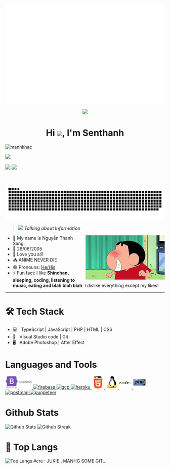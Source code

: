 <!-- trungquandev -->
<a href="#" target="_blank">
  <img src="D-Jukie.svg" width="1200" alt="Click to see the source" />
</a>
<p align="center">
  <img width="140" src="https://user-images.githubusercontent.com/6661165/91657958-61b4fd00-eb00-11ea-9def-dc7ef5367e34.png" />  
<h1 align="center"> Hi <img src="https://img.icons8.com/plasticine/100/000000/github.png" width="25">, I'm Senthanh </h1>

<p align="left"> <img src="https://komarev.com/ghpvc/?username=senthanhc&color=ff69b4" alt="manhkhac" /> </p>
<p align="left"> <a href="https://github.com/ryo-ma/github-profile-trophy">
  <img width=800 src="https://github-profile-trophy.vercel.app/?username=senthanh&column=8&theme=gruvbox&no-frame=true"/></a> 
</p>
<p align="left">
  <img height="180em" src="https://github-readme-streak-stats.herokuapp.com/?user=GuillaumeFalourd" />
  <img height="180em" src="https://user-images.githubusercontent.com/22433243/121538215-faa36d80-c9da-11eb-9dce-0def2d07ff62.gif" />
</p>  
<br>


![](https://github.com/Platane/snk/raw/output/github-contribution-grid-snake.svg)

> <img src="assets/gifs/star.gif" width="30px">&nbsp;***Talking about Information***

<img align="right" width=250px alt="shinchan" src="shinchan.gif" />

-   🔭 My name is Nguyễn Thanh Sang.
-   🌱 26/06/2005
-   💬 Love you all!
-   📥 ANIME NEVER DIE
-   😄 Pronouns: [He/His](https://pronoun.is/she)
-   ⚡ Fun fact: I like **Shinchan, sleeping, coding, listening to music, eating and blah blah blah**. I dislike everything except my likes!

<hr>


# 🛠 Tech Stack

- 💻 &nbsp; TypeScript | JavaScript | PHP | HTML | CSS
- 🔧 &nbsp; Visual Studio code | Git
- 🖥 &nbsp; Adobe Photoshop | After Effect

# Languages and Tools
<p align="left"> <a href="https://getbootstrap.com" target="_blank"> <img src="https://raw.githubusercontent.com/devicons/devicon/master/icons/bootstrap/bootstrap-plain-wordmark.svg" alt="bootstrap" width="40" height="40"/> </a> <a href="https://expressjs.com" target="_blank"> <img src="https://raw.githubusercontent.com/devicons/devicon/master/icons/express/express-original-wordmark.svg" alt="express" width="40" height="40"/> </a> <a href="https://firebase.google.com/" target="_blank"> <img src="https://www.vectorlogo.zone/logos/firebase/firebase-icon.svg" alt="firebase" width="40" height="40"/> </a> <a href="https://cloud.google.com" target="_blank"> <img src="https://www.vectorlogo.zone/logos/google_cloud/google_cloud-icon.svg" alt="gcp" width="40" height="40"/> </a> <a href="https://heroku.com" target="_blank"> <img src="https://www.vectorlogo.zone/logos/heroku/heroku-icon.svg" alt="heroku" width="40" height="40"/> </a> <a href="https://www.w3.org/html/" target="_blank"> <img src="https://raw.githubusercontent.com/devicons/devicon/master/icons/html5/html5-original-wordmark.svg" alt="html5" width="40" height="40"/> </a> <a href="https://www.linux.org/" target="_blank"> <img src="https://raw.githubusercontent.com/devicons/devicon/master/icons/linux/linux-original.svg" alt="linux" width="40" height="40"/> </a>  </a> <a href="https://nodejs.org" target="_blank"> <img src="https://raw.githubusercontent.com/devicons/devicon/master/icons/nodejs/nodejs-original-wordmark.svg" alt="nodejs" width="40" height="40"/> </a> <a href="https://www.php.net" target="_blank"> <img src="https://raw.githubusercontent.com/devicons/devicon/master/icons/php/php-original.svg" alt="php" width="40" height="40"/> </a> <a href="https://postman.com" target="_blank"> <img src="https://www.vectorlogo.zone/logos/getpostman/getpostman-icon.svg" alt="postman" width="40" height="40"/> </a> <a href="https://github.com/puppeteer/puppeteer" target="_blank"> <img src="https://www.vectorlogo.zone/logos/pptrdev/pptrdev-official.svg" alt="puppeteer" width="40" height="40"/> </a> </p>

# Github Stats

<img src="https://github-readme-stats.vercel.app/api?username=senthanh&include_all_commits=true&count_private=true&show_icons=true&custom_title=senthanh&line_height=20&title_color=7A7ADB&icon_color=2234AE&text_color=D3D3D3&bg_color=0,000000,130F40" alt = "Github Stats">
<img src="http://github-readme-streak-stats.herokuapp.com?user=senthanh&theme=neon-palenight" alt = "Github Streak" >

# 📖 Top Langs

![Top Langs](https://github-readme-stats.vercel.app/api/top-langs/?username=senthanh&text_color=daf7dc&bg_color=151515)
#cre : JUKIE , MANHG SOME GIT...
